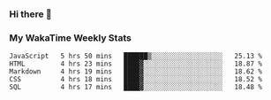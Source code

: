 ### Hi there 👋

<!--
**royschrauwen/royschrauwen** is a ✨ _special_ ✨ repository because its `README.md` (this file) appears on your GitHub profile.

Here are some ideas to get you started:

- 🔭 I’m currently working on ...
- 🌱 I’m currently learning ...
- 👯 I’m looking to collaborate on ...
- 🤔 I’m looking for help with ...
- 💬 Ask me about ...
- 📫 How to reach me: ...
- 😄 Pronouns: ...
- ⚡ Fun fact: ...
-->


### My WakaTime Weekly Stats
<!--START_SECTION:waka-->
```text
JavaScript   5 hrs 50 mins   ██████▒░░░░░░░░░░░░░░░░░░   25.13 % 
HTML         4 hrs 23 mins   ████▓░░░░░░░░░░░░░░░░░░░░   18.87 % 
Markdown     4 hrs 19 mins   ████▓░░░░░░░░░░░░░░░░░░░░   18.62 % 
CSS          4 hrs 18 mins   ████▓░░░░░░░░░░░░░░░░░░░░   18.52 % 
SQL          4 hrs 17 mins   ████▓░░░░░░░░░░░░░░░░░░░░   18.48 % 
```
<!--END_SECTION:waka-->
